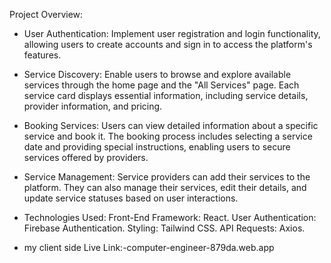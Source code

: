Project Overview:
- User Authentication:
   Implement user registration and login functionality, allowing users to create accounts and sign in to access the platform's features.

- Service Discovery:
  Enable users to browse and explore available services through the home page and the "All Services" page. Each service card displays essential information, including service details, provider information, and pricing.

- Booking Services:
  Users can view detailed information about a specific service and book it. The booking process includes selecting a service date and providing special instructions, enabling users to secure services offered by providers.

- Service Management:
  Service providers can add their services to the platform. They can also manage their services, edit their details, and update service statuses based on user interactions.

- Technologies Used: 
        Front-End Framework: React.
        User Authentication: Firebase Authentication.
        Styling: Tailwind CSS.
        API Requests: Axios. 


- my client side Live Link:-computer-engineer-879da.web.app